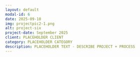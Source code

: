 ```yaml
---
layout: default
modal-id: 6
date: 2025-09-10
img: projectpic2-1.png
alt: project-six
project-date: September 2025
client: PLACEHOLDER CLIENT
category: PLACEHOLDER CATEGORY
description: PLACEHOLDER TEXT - DESCRIBE PROJECT + PROCESS
---
```

